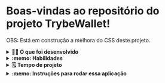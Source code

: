 # Boas-vindas ao repositório do projeto TrybeWallet!

OBS: Está em construção a melhora do CSS deste projeto.

<details>
  <summary><strong>👨‍💻 O que foi desenvolvido</strong></summary><br />

Uma carteira de controle de gastos com conversor de moedas, ao utilizar essa aplicação um usuário deverá ser capaz de:

  - Adicionar e remover um gasto;
  - ~~Editar despesa~~ *(Não concluído)*
  - Visualizar uma tabelas com seus gastos;
  - Visualizar o total de gastos convertidos para uma moeda de escolha;
  - Cobertura de 80% da aplicação em testes;
  
 </details>

<details>
  <summary><strong>:memo: Habilidades</strong></summary><br />

  Neste projeto, fui capaz de:

  * Criar um store Redux em aplicações React;

  * Criar reducers no Redux em aplicações React;

  * Criar actions no Redux em aplicações React;

  * Criar dispatchers no Redux em aplicações React;

  * Conectar Redux aos componentes React;

  * Criar actions assíncronas na sua aplicação React que faz uso de Redux;

  * Criar links de navegação na aplicação com o componente Link;

</details>

<details>
  <summary><strong>🗓 Tempo de projeto</strong></summary><br />
  
  * Este projeto foi individual;
  * Foram necessários `5` dias dedicados ao projeto;

</details>

<details>
  <summary><strong>:memo: Instruções para rodar essa aplicação</strong></summary><br />

Crie um fork desse projeto e para isso siga esse [tutorial de como realizar um fork](https://guides.github.com/activities/forking/).

Após feito o fork, clone o repositório criado para o seu computador.

Rode o `npm install`.

</details>

